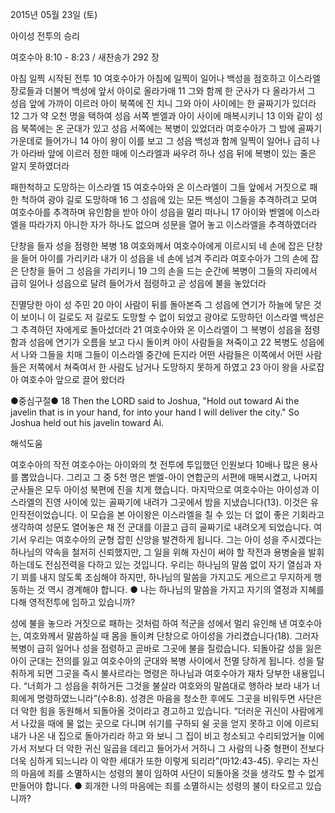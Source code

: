 2015년 05월 23일 (토)

아이성 전투의 승리



여호수아 8:10 - 8:23 / 새찬송가 292 장


아침 일찍 시작된 전투
10 여호수아가 아침에 일찍이 일어나 백성을 점호하고 이스라엘 장로들과 더불어 백성에 앞서 아이로 올라가매 11 그와 함께 한 군사가 다 올라가서 그 성읍 앞에 가까이 이르러 아이 북쪽에 진 치니 그와 아이 사이에는 한 골짜기가 있더라 12 그가 약 오천 명을 택하여 성읍 서쪽 벧엘과 아이 사이에 매복시키니 13 이와 같이 성읍 북쪽에는 온 군대가 있고 성읍 서쪽에는 복병이 있었더라 여호수아가 그 밤에 골짜기 가운데로 들어가니 14 아이 왕이 이를 보고 그 성읍 백성과 함께 일찍이 일어나 급히 나가 아라바 앞에 이르러 정한 때에 이스라엘과 싸우려 하나 성읍 뒤에 복병이 있는 줄은 알지 못하였더라 

패한척하고 도망하는 이스라엘
15 여호수아와 온 이스라엘이 그들 앞에서 거짓으로 패한 척하여 광야 길로 도망하매 16 그 성읍에 있는 모든 백성이 그들을 추격하려고 모여 여호수아를 추격하며 유인함을 받아 아이 성읍을 멀리 떠나니 17 아이와 벧엘에 이스라엘을 따라가지 아니한 자가 하나도 없으며 성문을 열어 놓고 이스라엘을 추격하였더라 

단창을 들자 성을 점령한 복병
18 여호와께서 여호수아에게 이르시되 네 손에 잡은 단창을 들어 아이를 가리키라 내가 이 성읍을 네 손에 넘겨 주리라 여호수아가 그의 손에 잡은 단창을 들어 그 성읍을 가리키니 
19 그의 손을 드는 순간에 복병이 그들의 자리에서 급히 일어나 성읍으로 달려 들어가서 점령하고 곧 성읍에 불을 놓았더라 

진멸당한 아이 성 주민
20 아이 사람이 뒤를 돌아본즉 그 성읍에 연기가 하늘에 닿은 것이 보이니 이 길로도 저 길로도 도망할 수 없이 되었고 광야로 도망하던 이스라엘 백성은 그 추격하던 자에게로 돌아섰더라 21 여호수아와 온 이스라엘이 그 복병이 성읍을 점령함과 성읍에 연기가 오름을 보고 다시 돌이켜 아이 사람들을 쳐죽이고 22 복병도 성읍에서 나와 그들을 치매 그들이 이스라엘 중간에 든지라 어떤 사람들은 이쪽에서 어떤 사람들은 저쪽에서 쳐죽여서 한 사람도 남거나 도망하지 못하게 하였고 23 아이 왕을 사로잡아 여호수아 앞으로 끌어 왔더라 

●중심구절● 18 Then the LORD said to Joshua, "Hold out toward Ai the javelin that is in your hand, for into your hand I will deliver the city." So Joshua held out his javelin toward Ai.

해석도움





여호수아의 작전 
여호수아는 아이와의 첫 전투에 투입했던 인원보다 10배나 많은 용사를 뽑았습니다. 그리고 그 중 5천 명은 벧엘-아이 연합군의 서편에 매복시켰고, 나머지 군사들은 모두 아이성 북편에 진을 치게 했습니다. 마지막으로 여호수아는 아이성과 이스라엘의 진영 사이에 있는 골짜기에 내려가 그곳에서 밤을 지냈습니다(13). 이것은 유인작전이었습니다. 이 모습을 본 아이왕은 이스라엘을 칠 수 있는 더 없이 좋은 기회라고 생각하여 성문도 열어놓은 채 전 군대를 이끌고 급히 골짜기로 내려오게 되었습니다. 
여기서 우리는 여호수아의 균형 잡힌 신앙을 발견하게 됩니다. 그는 아이 성을 주시겠다는 하나님의 약속을 철저히 신뢰했지만, 그 일을 위해 자신이 써야 할 작전과 용병술을 발휘하는데도 전심전력을 다하고 있는 것입니다. 
우리는 하나님의 말씀 없이 자기 열심과 자기 꾀를 내지 않도록 조심해야 하지만, 하나님의 말씀을 가지고도 게으르고 무지하게 행동하는 것 역시 경계해야 합니다.
●  나는 하나님의 말씀을 가지고 자기의 열정과 지혜를 다해 영적전투에 임하고 있습니까? 

성에 불을 놓으라 
거짓으로 패하는 것처럼 하여 적군을 성에서 멀리 유인해 낸 여호수아는, 여호와께서 말씀하실 때 몸을 돌이켜 단창으로 아이성을 가리켰습니다(18). 그러자 복병이 급히 일어나 성을 점령하고 곧바로 그곳에 불을 질렀습니다. 되돌아갈 성을 잃은 아이 군대는 전의를 잃고 여호수아의 군대와 복병 사이에서 전멸 당하게 됩니다. 성을 탈취하게 되면 그곳을 즉시 불사르라는 명령은 하나님과 여호수아가 재차 당부한 내용입니다. “너희가 그 성읍을 취하거든 그것을 불살라 여호와의 말씀대로 행하라 보라 내가 너희에게 명령하였느니라”(수8:8). 성경은 마음을 청소한 후에도 그곳을 비워두면 사단은 더 악한 힘을 동원해서 되돌아올 것이라고 경고하고 있습니다. “더러운 귀신이 사람에게서 나갔을 때에 물 없는 곳으로 다니며 쉬기를 구하되 쉴 곳을 얻지 못하고 이에 이르되 내가 나온 내 집으로 돌아가리라 하고 와 보니 그 집이 비고 청소되고 수리되었거늘 이에 가서 저보다 더 악한 귀신 일곱을 데리고 들어가서 거하니 그 사람의 나중 형편이 전보다 더욱 심하게 되느니라 이 악한 세대가 또한 이렇게 되리라”(마12:43-45). 우리는 자신의 마음에 죄를 소멸하시는 성령의 불이 임하여 사단이 되돌아올 것을 생각도 할 수 없게 만들어야 합니다.
●  회개한 나의 마음에는 죄를 소멸하시는 성령의 불이 타오르고 있습니까?